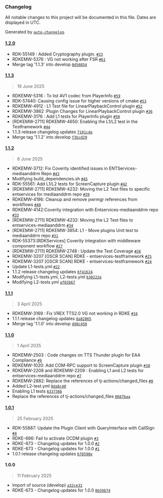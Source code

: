 ### Changelog

All notable changes to this project will be documented in this file. Dates are displayed in UTC.

Generated by [`auto-changelog`](https://github.com/CookPete/auto-changelog).

#### [1.2.0](https://github.com/rdkcentral/entservices-mediaanddrm/compare/1.1.3...1.2.0)

- RDK-55149 : Added Cryptography plugin. [`#23`](https://github.com/rdkcentral/entservices-mediaanddrm/pull/23)
- RDKEMW-5376 : VG not working after FSR [`#61`](https://github.com/rdkcentral/entservices-mediaanddrm/pull/61)
- Merge tag '1.1.3' into develop [`0d56854`](https://github.com/rdkcentral/entservices-mediaanddrm/commit/0d56854fd2fd51a2611ca46fc0b0095466ae1787)

#### [1.1.3](https://github.com/rdkcentral/entservices-mediaanddrm/compare/1.1.2...1.1.3)

> 19 June 2025

- RDKEMW-5316 : To list AV1 codec from PlayerInfo [`#59`](https://github.com/rdkcentral/entservices-mediaanddrm/pull/59)
- RDK-57440: Causing config issue for higher versions of cmake [`#53`](https://github.com/rdkcentral/entservices-mediaanddrm/pull/53)
- RDKEMW-4912 : L1 Test file for LinearPlaybackControl plugin [`#52`](https://github.com/rdkcentral/entservices-mediaanddrm/pull/52)
- RDKEMW-3862 :Plugin Changes for LinearPlaybackControl plugin [`#36`](https://github.com/rdkcentral/entservices-mediaanddrm/pull/36)
- RDKEMW-3176 : Add L1 tests for PlayerInfo plugin [`#50`](https://github.com/rdkcentral/entservices-mediaanddrm/pull/50)
- [RDKEMW-2711] RDKEMW-4650: Enabling the L1/L2 test in the Testframework [`#44`](https://github.com/rdkcentral/entservices-mediaanddrm/pull/44)
- 1.1.3 release changelog updates [`7101cde`](https://github.com/rdkcentral/entservices-mediaanddrm/commit/7101cde3111d748c2285405f0a0c908ffd5ffc25)
- Merge tag '1.1.2' into develop [`f3bcd29`](https://github.com/rdkcentral/entservices-mediaanddrm/commit/f3bcd29881c051cd71057c580f6a64672c4e99aa)

#### [1.1.2](https://github.com/rdkcentral/entservices-mediaanddrm/compare/1.1.1...1.1.2)

> 6 June 2025

- RDKEMW-3712: Fix Coverity identified issues in ENTServices-mediaanddrm Repo [`#43`](https://github.com/rdkcentral/entservices-mediaanddrm/pull/43)
- Modifying build_dependencies.sh [`#45`](https://github.com/rdkcentral/entservices-mediaanddrm/pull/45)
- RDK-55561: Add L1/L2 tests for ScreenCapture plugin [`#42`](https://github.com/rdkcentral/entservices-mediaanddrm/pull/42)
- [RDKEMW-2711] RDKEMW-4232: Moving the L2 Test files to specific entservices for mediaanddrm repo [`#39`](https://github.com/rdkcentral/entservices-mediaanddrm/pull/39)
- RDKEMW-4196: Cleanup and remove pwrmgr references from workflows [`#40`](https://github.com/rdkcentral/entservices-mediaanddrm/pull/40)
- RDKEMW-4142:Coverity integration with Entservices-mediaanddrm repo [`#33`](https://github.com/rdkcentral/entservices-mediaanddrm/pull/33)
- [RDKEMW-2711] RDKEMW-4232: Moving the L2 Test files to entservices-mediaanddrm [`#34`](https://github.com/rdkcentral/entservices-mediaanddrm/pull/34)
- [RDKEMW-2711] RDKEMW-3854: L1 - Move plugins Unit test to mediaanddrm repo [`#31`](https://github.com/rdkcentral/entservices-mediaanddrm/pull/31)
- RDK-55373:[RDKServices] Coverity integration with middleware component workflow [`#27`](https://github.com/rdkcentral/entservices-mediaanddrm/pull/27)
- [RDKEMW-2711] RDKEMW-2748 : Update the Test Coverage [`#26`](https://github.com/rdkcentral/entservices-mediaanddrm/pull/26)
- RDKEMW-3207 [OSCR SCAN] RDKE - entservices-testframework [`#25`](https://github.com/rdkcentral/entservices-mediaanddrm/pull/25)
- RDKEMW-3207 [OSCR SCAN] RDKE - entservices-testframework [`#24`](https://github.com/rdkcentral/entservices-mediaanddrm/pull/24)
- Update L1-tests.yml [`#22`](https://github.com/rdkcentral/entservices-mediaanddrm/pull/22)
- 1.1.2 release changelog updates [`6f41624`](https://github.com/rdkcentral/entservices-mediaanddrm/commit/6f416241ed9a0aab2873720f4e185f4127c04bcc)
- Modifying L1-tests.yml, L2-tests.yml [`630222e`](https://github.com/rdkcentral/entservices-mediaanddrm/commit/630222ebe474ebbb78e6d908b00fcc4de34e796e)
- Modifying L2-tests.yml [`af02b67`](https://github.com/rdkcentral/entservices-mediaanddrm/commit/af02b67871cb4682f6c76c4e3affebfd9e133889)

#### [1.1.1](https://github.com/rdkcentral/entservices-mediaanddrm/compare/1.1.0...1.1.1)

> 3 April 2025

- RDKEMW-3169 : Fix VREX TTS2.0 VG not working in RDKE [`#16`](https://github.com/rdkcentral/entservices-mediaanddrm/pull/16)
- 1.1.1 release changelog updates [`8a82865`](https://github.com/rdkcentral/entservices-mediaanddrm/commit/8a828659d6c40e7894d21764e6424b803632c5e3)
- Merge tag '1.1.0' into develop [`498c450`](https://github.com/rdkcentral/entservices-mediaanddrm/commit/498c4505a03dd537b3030bb82aa25bfdeab19816)

#### [1.1.0](https://github.com/rdkcentral/entservices-mediaanddrm/compare/1.0.1...1.1.0)

> 1 April 2025

- RDKEMW-2503 : Code changes on TTS Thunder plugin for EAA Compliance [`#9`](https://github.com/rdkcentral/entservices-mediaanddrm/pull/9)
- RDKEMW-1020: Add COM-RPC support to ScreenCapture plugin  [`#10`](https://github.com/rdkcentral/entservices-mediaanddrm/pull/10)
- RDKEMW-2208 and RDKEMW-2209 : Enabling L1 and L2 tests for entservices-mediaanddrm repo [`#7`](https://github.com/rdkcentral/entservices-mediaanddrm/pull/7)
- RDKEMW-2882: Replace the references of tj-actions/changed_files [`#8`](https://github.com/rdkcentral/entservices-mediaanddrm/pull/8)
- Added L2-test.yml [`9da8c40`](https://github.com/rdkcentral/entservices-mediaanddrm/commit/9da8c40f5f287a0e2b5e2bc14cf79b4087e8012d)
- Enabling L1 tests [`633736b`](https://github.com/rdkcentral/entservices-mediaanddrm/commit/633736ba3990f567c77eed3440ccaa25d5be4fe5)
- Replace the references of tj-actions/changed_files [`0687baa`](https://github.com/rdkcentral/entservices-mediaanddrm/commit/0687baa0e3a9b5f38815deacbec0094a1d8fde6a)

#### [1.0.1](https://github.com/rdkcentral/entservices-mediaanddrm/compare/1.0.0...1.0.1)

> 25 February 2025

- RDK-55887: Update the Plugin Client with QueryInterface with CallSign [`#4`](https://github.com/rdkcentral/entservices-mediaanddrm/pull/4)
- RDKE-696: Fail to activate OCDM plugin [`#3`](https://github.com/rdkcentral/entservices-mediaanddrm/pull/3)
- RDKE-673 - Changelog updates for 1.0.0 [`#2`](https://github.com/rdkcentral/entservices-mediaanddrm/pull/2)
- RDKE-673 - Changelog updates for 1.0.0 [`#1`](https://github.com/rdkcentral/entservices-mediaanddrm/pull/1)
- 1.0.1 release changelog updates [`678590e`](https://github.com/rdkcentral/entservices-mediaanddrm/commit/678590e5700a05f0a7e3f6967b1cd4a7eac2e8f5)

#### 1.0.0

> 11 February 2025

- Import of source (develop) [`a32ce31`](https://github.com/rdkcentral/entservices-mediaanddrm/commit/a32ce31590b6600b08d10cfd03e9b3d81ffa32ec)
- RDKE-673 - Changelog updates for 1.0.0 [`0b59b74`](https://github.com/rdkcentral/entservices-mediaanddrm/commit/0b59b7425243e174583da065ccf30451a7de434a)
